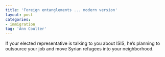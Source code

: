 ```yaml
---
title: 'Foreign entanglements ... modern version'
layout: post
categories:
- immigration
tag: 'Ann Coulter'
---
```


If your elected representative is talking to you about ISIS, he’s planning to outsource your job and move Syrian refugees into your neighborhood.